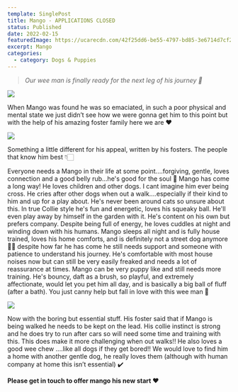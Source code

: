 ```yaml
---
template: SinglePost
title: Mango - APPLICATIONS CLOSED
status: Published
date: 2022-02-15
featuredImage: https://ucarecdn.com/42f25dd6-be55-4797-bd85-3e6714d7cf21/-/crop/961x744/0,92/-/preview/
excerpt: Mango
categories:
  - category: Dogs & Puppies
---
```

> *Our wee man is finally ready for the next leg of his journey 🥰*




![](https://ucarecdn.com/114a1247-96f6-4cb5-ad9a-0f9bbf1e6e86/)

When Mango was found he was so emaciated, in such a poor physical and mental state we just didn’t see how we were gonna get him to this point but with the help of his amazing foster family here we are ❤️

![](https://ucarecdn.com/e34b961b-3e09-419e-93ff-f72056d34764/)


Something a little different for his appeal, written by his fosters. The people that know him best 👇🏻 


Everyone needs a Mango in their life at some point....forgiving, gentle, loves connection and a good belly rub...he's good for the soul 🥰 Mango has come a long way! He loves children and other dogs. I cant imagine him ever being cross. He cries after other dogs when out a walk....especially if their kind to him and up for a play about. He's never been around cats so unsure about this. In true Collie style he's fun and energetic, loves his squeaky ball. He'll even play away by himself in the garden with it. He's content on his own but prefers company. Despite being full of energy, he loves cuddles at night and winding down with his humans. Mango sleeps all night and is fully house trained, loves his home comforts, and is definitely not a street dog anymore 🙌🙌 despite how far he has come he still needs support and someone with patience to understand his journey. He's comfortable with most house noises now but can still be very easily freaked and needs a lot of reassurance at times.  Mango can be very puppy like and still needs more training. He's bouncy, daft as a brush, so playful, and extremely affectionate, would let you pet him all day, and is basically a big ball of fluff (after a bath). You just canny help but fall in love with this wee man 🥰

![](https://ucarecdn.com/847881f0-92af-423a-a435-7f45ee2aaddb/)


Now with the boring but essential stuff. His foster said that if Mango is being walked he needs to be kept on the lead. His collie instinct is strong and he does try to run after cars so will need some time and training with this. This does make it more challenging when out walks!! He also loves a good wee chew ....like all dogs if they get bored!! We would love to find him a home with another gentle dog, he really loves them (although with human company at home this isn’t essential) ✔️ 


**Please get in touch to offer mango his new start ❤️**